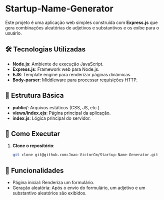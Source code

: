 # Startup-Name-Generator

Este projeto é uma aplicação web simples construída com **Express.js** que gera combinações aleatórias de adjetivos e substantivos e os exibe para o usuário.

## 🛠️ Tecnologias Utilizadas

- **Node.js**: Ambiente de execução JavaScript.
- **Express.js**: Framework web para Node.js.
- **EJS**: Template engine para renderizar páginas dinâmicas.
- **Body-parser**: Middleware para processar requisições HTTP.

## 📂 Estrutura Básica

- **public/**: Arquivos estáticos (CSS, JS, etc.).
- **views/index.ejs**: Página principal da aplicação.
- **index.js**: Lógica principal do servidor.

## 🚀 Como Executar

1. **Clone o repositório**:
   ```bash
   git clone git@github.com:Joao-VictorCm/Startup-Name-Generator.git
   ```
   
## 🌟 Funcionalidades
- Página inicial: Renderiza um formulário.
- Geração aleatória: Após o envio do formulário, um adjetivo e um substantivo aleatórios são exibidos.
